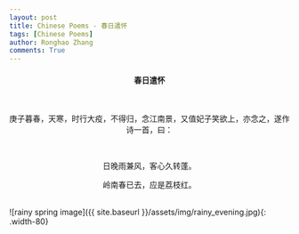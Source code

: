 ```yaml
---
layout: post
title: Chinese Poems - 春日遣怀
tags: [Chinese Poems]
author: Ronghao Zhang
comments: True 
---
```


<div align = "center">
    
</div>

<div align = "center">
    <h4>春日遣怀</h4>
    <br>
    <p>庚子暮春，天寒，时行大疫，不得归，念江南景，又值妃子笑欲上，亦念之，遂作诗一首，曰：</p>
    <br>
    <p>日晚雨兼风，客心久转蓬。 </p>
    <p>岭南春已去，应是荔枝红。 </p>
</div>
<br>
![rainy spring image]({{ site.baseurl }}/assets/img/rainy_evening.jpg){: .width-80}